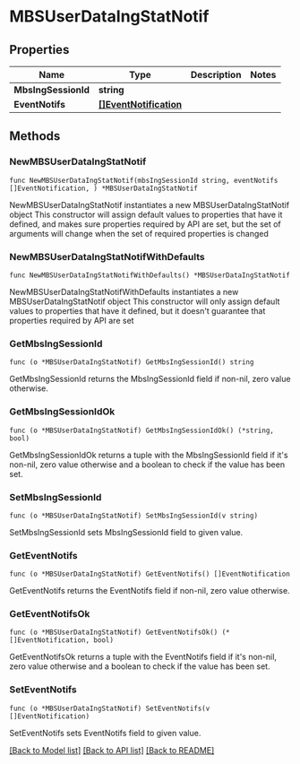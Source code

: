 # MBSUserDataIngStatNotif

## Properties

Name | Type | Description | Notes
------------ | ------------- | ------------- | -------------
**MbsIngSessionId** | **string** |  | 
**EventNotifs** | [**[]EventNotification**](EventNotification.md) |  | 

## Methods

### NewMBSUserDataIngStatNotif

`func NewMBSUserDataIngStatNotif(mbsIngSessionId string, eventNotifs []EventNotification, ) *MBSUserDataIngStatNotif`

NewMBSUserDataIngStatNotif instantiates a new MBSUserDataIngStatNotif object
This constructor will assign default values to properties that have it defined,
and makes sure properties required by API are set, but the set of arguments
will change when the set of required properties is changed

### NewMBSUserDataIngStatNotifWithDefaults

`func NewMBSUserDataIngStatNotifWithDefaults() *MBSUserDataIngStatNotif`

NewMBSUserDataIngStatNotifWithDefaults instantiates a new MBSUserDataIngStatNotif object
This constructor will only assign default values to properties that have it defined,
but it doesn't guarantee that properties required by API are set

### GetMbsIngSessionId

`func (o *MBSUserDataIngStatNotif) GetMbsIngSessionId() string`

GetMbsIngSessionId returns the MbsIngSessionId field if non-nil, zero value otherwise.

### GetMbsIngSessionIdOk

`func (o *MBSUserDataIngStatNotif) GetMbsIngSessionIdOk() (*string, bool)`

GetMbsIngSessionIdOk returns a tuple with the MbsIngSessionId field if it's non-nil, zero value otherwise
and a boolean to check if the value has been set.

### SetMbsIngSessionId

`func (o *MBSUserDataIngStatNotif) SetMbsIngSessionId(v string)`

SetMbsIngSessionId sets MbsIngSessionId field to given value.


### GetEventNotifs

`func (o *MBSUserDataIngStatNotif) GetEventNotifs() []EventNotification`

GetEventNotifs returns the EventNotifs field if non-nil, zero value otherwise.

### GetEventNotifsOk

`func (o *MBSUserDataIngStatNotif) GetEventNotifsOk() (*[]EventNotification, bool)`

GetEventNotifsOk returns a tuple with the EventNotifs field if it's non-nil, zero value otherwise
and a boolean to check if the value has been set.

### SetEventNotifs

`func (o *MBSUserDataIngStatNotif) SetEventNotifs(v []EventNotification)`

SetEventNotifs sets EventNotifs field to given value.



[[Back to Model list]](../README.md#documentation-for-models) [[Back to API list]](../README.md#documentation-for-api-endpoints) [[Back to README]](../README.md)


